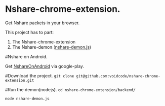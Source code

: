 # Nshare-chrome-extension.
Get Nshare packets in your browser.

This project has to part: 

1. The Nshare-chrome-extension
2. The Nshare-demon ([nshare-demon.js](https://github.com/voidcode/nshare-chrome-extension/blob/master/backend/nshare-demon.js))


#Nshare on Android.

Get [NshareOnAndroid](https://play.google.com/store/apps/details?id=com.voidcode.nshare) via google-play.


#Download the project.
`git clone git@github.com:voidcode/nshare-chrome-extension.git`

#Run the demon(nodejs).
`cd nshare-chrome-extension/backend/`

`node nshare-demon.js`
